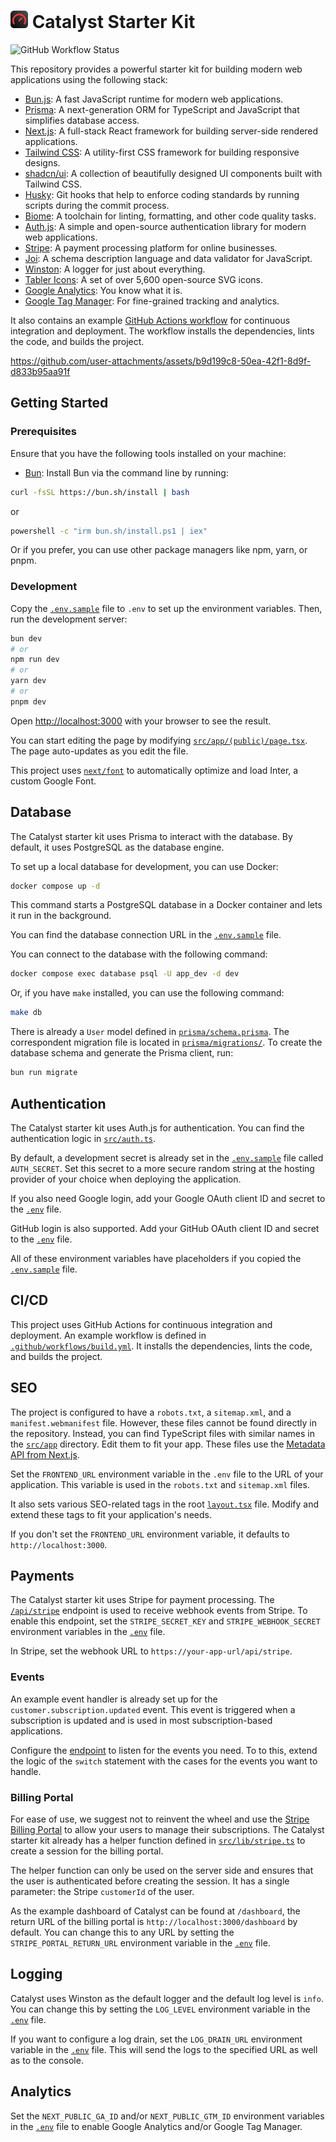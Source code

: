 # <img src="src/app/icon.png" alt="Catalyst Starter Kit" width="28" height="28" /> Catalyst Starter Kit

![GitHub Workflow Status](https://github.com/kovrichard/catalyst/actions/workflows/build.yml/badge.svg)

This repository provides a powerful starter kit for building modern web applications using the following stack:

- [Bun.js](https://bun.sh/): A fast JavaScript runtime for modern web applications.
- [Prisma](https://www.prisma.io/): A next-generation ORM for TypeScript and JavaScript that simplifies database access.
- [Next.js](https://nextjs.org/): A full-stack React framework for building server-side rendered applications.
- [Tailwind CSS](https://tailwindcss.com/): A utility-first CSS framework for building responsive designs.
- [shadcn/ui](https://ui.shadcn.com/): A collection of beautifully designed UI components built with Tailwind CSS.
- [Husky](https://typicode.github.io/husky/): Git hooks that help to enforce coding standards by running scripts during the commit process.
- [Biome](https://biomejs.dev/): A toolchain for linting, formatting, and other code quality tasks.
- [Auth.js](https://authjs.dev): A simple and open-source authentication library for modern web applications.
- [Stripe](https://stripe.com/): A payment processing platform for online businesses.
- [Joi](https://joi.dev/): A schema description language and data validator for JavaScript.
- [Winston](https://github.com/winstonjs/winston): A logger for just about everything.
- [Tabler Icons](https://tablericons.com/): A set of over 5,600 open-source SVG icons.
- [Google Analytics](https://analytics.google.com/): You know what it is.
- [Google Tag Manager](https://tagmanager.google.com/): For fine-grained tracking and analytics.

It also contains an example [GitHub Actions workflow](/.github/workflows/build.yml) for continuous integration and deployment. The workflow installs the dependencies, lints the code, and builds the project.

https://github.com/user-attachments/assets/b9d199c8-50ea-42f1-8d9f-d833b95aa91f

## Getting Started

### Prerequisites

Ensure that you have the following tools installed on your machine:

- [Bun](https://bun.sh): Install Bun via the command line by running:

```bash
curl -fsSL https://bun.sh/install | bash
```

or

```bash
powershell -c "irm bun.sh/install.ps1 | iex"
```

Or if you prefer, you can use other package managers like npm, yarn, or pnpm.

### Development

Copy the [`.env.sample`](.env.sample) file to `.env` to set up the environment variables. Then, run the development server:

```bash
bun dev
# or
npm run dev
# or
yarn dev
# or
pnpm dev
```

Open [http://localhost:3000](http://localhost:3000) with your browser to see the result.

You can start editing the page by modifying [`src/app/(public)/page.tsx`](<src/app/(public)/page.tsx>). The page auto-updates as you edit the file.

This project uses [`next/font`](https://nextjs.org/docs/basic-features/font-optimization) to automatically optimize and load Inter, a custom Google Font.

## Database

The Catalyst starter kit uses Prisma to interact with the database. By default, it uses PostgreSQL as the database engine.

To set up a local database for development, you can use Docker:

```bash
docker compose up -d
```

This command starts a PostgreSQL database in a Docker container and lets it run in the background.

You can find the database connection URL in the [`.env.sample`](.env.sample?plain=1#L22) file.

You can connect to the database with the following command:

```bash
docker compose exec database psql -U app_dev -d dev
```

Or, if you have `make` installed, you can use the following command:

```bash
make db
```

There is already a `User` model defined in [`prisma/schema.prisma`](prisma/schema.prisma). The correspondent migration file is located in [`prisma/migrations/`](prisma/migrations/). To create the database schema and generate the Prisma client, run:

```bash
bun run migrate
```

## Authentication

The Catalyst starter kit uses Auth.js for authentication. You can find the authentication logic in [`src/auth.ts`](src/auth.ts).

By default, a development secret is already set in the [`.env.sample`](.env.sample) file called `AUTH_SECRET`. Set this secret to a more secure random string at the hosting provider of your choice when deploying the application.

If you also need Google login, add your Google OAuth client ID and secret to the [`.env`](.env.sample?plain=1#L18) file.

GitHub login is also supported. Add your GitHub OAuth client ID and secret to the [`.env`](.env.sample?plain=1#L16) file.

All of these environment variables have placeholders if you copied the [`.env.sample`](.env.sample) file.

## CI/CD

This project uses GitHub Actions for continuous integration and deployment. An example workflow is defined in [`.github/workflows/build.yml`](.github/workflows/build.yml).
It installs the dependencies, lints the code, and builds the project.

## SEO

The project is configured to have a `robots.txt`, a `sitemap.xml`, and a `manifest.webmanifest` file. However, these files cannot be found directly in the repository. Instead, you can find TypeScript files with similar names in the [`src/app`](src/app) directory. Edit them to fit your app. These files use the [Metadata API from Next.js](https://nextjs.org/docs/app/api-reference/file-conventions/metadata).

Set the `FRONTEND_URL` environment variable in the `.env` file to the URL of your application. This variable is used in the `robots.txt` and `sitemap.xml` files.

It also sets various SEO-related tags in the root [`layout.tsx`](src/app/layout.tsx) file. Modify and extend these tags to fit your application's needs.

If you don't set the `FRONTEND_URL` environment variable, it defaults to `http://localhost:3000`.

## Payments

The Catalyst starter kit uses Stripe for payment processing. The [`/api/stripe`](src/app/api/stripe/route.ts) endpoint is used to receive webhook events from Stripe. To enable this endpoint, set the `STRIPE_SECRET_KEY` and `STRIPE_WEBHOOK_SECRET` environment variables in the [`.env`](.env.sample?plain=1#L6) file.

In Stripe, set the webhook URL to `https://your-app-url/api/stripe`.

### Events

An example event handler is already set up for the `customer.subscription.updated` event. This event is triggered when a subscription is updated and is used in most subscription-based applications.

Configure the [endpoint](src/app/api/stripe/route.ts?plain=1#L26) to listen for the events you need. To to this, extend the logic of the `switch` statement with the cases for the events you want to handle.

### Billing Portal

For ease of use, we suggest not to reinvent the wheel and use the [Stripe Billing Portal](https://docs.stripe.com/customer-management) to allow your users to manage their subscriptions. The Catalyst starter kit already has a helper function defined in [`src/lib/stripe.ts`](src/lib/stripe.ts?plain=1#L9) to create a session for the billing portal.

The helper function can only be used on the server side and ensures that the user is authenticated before creating the session. It has a single parameter: the Stripe `customerId` of the user.

As the example dashboard of Catalyst can be found at `/dashboard`, the return URL of the billing portal is `http://localhost:3000/dashboard` by default. You can change this to any URL by setting the `STRIPE_PORTAL_RETURN_URL` environment variable in the [`.env`](.env.sample?plain=1#L8) file. 

## Logging

Catalyst uses Winston as the default logger and the default log level is `info`. You can change this by setting the `LOG_LEVEL` environment variable in the [`.env`](.env.sample?plain=1#L2) file.

If you want to configure a log drain, set the `LOG_DRAIN_URL` environment variable in the [`.env`](.env.sample?plain=1#L3) file. This will send the logs to the specified URL as well as to the console.

## Analytics

Set the `NEXT_PUBLIC_GA_ID` and/or `NEXT_PUBLIC_GTM_ID` environment variables in the [`.env`](.env.sample?plain=1#L25) file to enable Google Analytics and/or Google Tag Manager.
